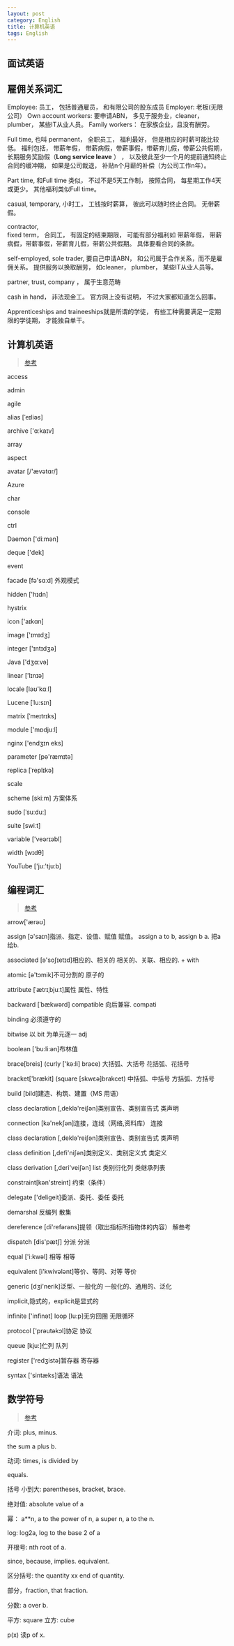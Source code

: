 ```yaml
---
layout: post
category: English
title: 计算机英语
tags: English
---
```


## 面试英语

## 雇佣关系词汇

Employee: 员工，  包括普通雇员， 和有限公司的股东成员
Employer: 老板(无限公司）
Own account workers: 要申请ABN， 多见于服务业，cleaner， plumber， 某些IT从业人员。 
Family workers： 在家族企业，且没有酬劳。

Full time, 也叫 permanent， 全职员工， 福利最好， 但是相应的时薪可能比较低。 福利包括， 带薪年假， 带薪病假，带薪事假，带薪育儿假，带薪公共假期， 长期服务奖励假（**Long service leave** ） ， 以及彼此至少一个月的提前通知终止合同的缓冲期， 如果是公司裁退， 补贴n个月薪的补偿（为公司工作n年）。

Part time,  和Full time 类似， 不过不是5天工作制，  按照合同， 每星期工作4天或更少。 其他福利类似Full time。

casual, temporary,  小时工， 工钱按时薪算， 彼此可以随时终止合同。 无带薪假。

contractor,  
fixed term， 合同工， 有固定的结束期限， 可能有部分福利如 带薪年假， 带薪病假，带薪事假，带薪育儿假，带薪公共假期。 具体要看合同的条款。

self-employed, sole trader,  要自己申请ABN， 和公司属于合作关系，而不是雇佣关系。 提供服务以换取酬劳， 如cleaner， plumber， 某些IT从业人员等。

partner, trust, company ， 属于生意范畴

cash in hand， 非法现金工。 官方网上没有说明， 不过大家都知道怎么回事。

Apprenticeships and traineeships就是所谓的学徒， 有些工种需要满足一定期限的学徒期， 才能独自单干。



## 计算机英语

> [参考](https://guanpengchn.github.io/awesome-pronunciation/content/L.html)

access

admin

agile 

alias [ˈeɪliəs]

archive ['ɑːkaɪv]

array

aspect

avatar [/'ævətɑr/]

Azure

char

console

ctrl

Daemon ['diːmən]

deque ['dek]

event

facade [fə'sɑːd] 外观模式

hidden ['hɪdn]

hystrix

icon ['aɪkɑn]

image ['ɪmɪdʒ]

integer  ['ɪntɪdʒə]

Java ['dʒɑːvə]

linear ['lɪnɪə]

locale [ləʊ'kɑːl]

Lucene [ˈlu:sɪn]

matrix [ˈmeɪtrɪks]

module ['mɒdjuːl]

nginx ['endʒɪn eks]

parameter [pə'ræmɪtə]

replica [ˈreplɪkə]

scale

scheme [skiːm]  方案体系

sudo [ˈsuːduː]

suite [swiːt]

variable ['veərɪəbl]

width [wɪdθ]

YouTube ['juː'tjuːb]



## 编程词汇

> [参考](https://www.jianshu.com/p/3aa376e16990)

arrow['ærəʊ]

assign [ə'saɪn]指派、指定、设值、赋值 赋值。 assign a to b, assign b a. 把a给b.

associated [ə'soʃɪetɪd]相应的、相关的 相关的、关联、相应的. + with

atomic [ə'tɔmik]不可分割的 原子的

attribute [ˈætrɪˌbjuːt]属性 属性、特性

backward [ˈbækwərd] compatible 向后兼容.   compati

binding 必须遵守的

bitwise 以 bit 为单元逐一  adj

boolean ['bu:li:ən]布林值

brace[breis] (curly ['kə:li] brace) 大括弧、大括号 花括弧、花括号

bracket['brækit] (square [skwεə]brakcet) 中括弧、中括号 方括弧、方括号

build [bild]建造、构筑、建置（MS 用语）

class declaration [,deklə'reiʃən]类别宣告、类别宣告式 类声明

connection [kə'nekʃən]连接，连线（网络,资料库） 连接

class declaration [,deklə'reiʃən]类别宣告、类别宣告式 类声明

class definition [,defi'niʃən]类别定义、类别定义式 类定义

class derivation [,deri'veiʃən] list 类别衍化列 类继承列表

constraint[kən'streint] 约束（条件）

delegate ['deliɡeit]委派、委托、委任 委托

demarshal 反编列 散集

dereference [di'refərəns]提领（取出指标所指物体的内容） 解叁考

dispatch [dis'pætʃ] 分派 分派

equal ['i:kwəl] 相等 相等

equivalent [i'kwivələnt]等价、等同、对等 等价

generic [dʒi'nerik]泛型、一般化的 一般化的、通用的、泛化

implicit,隐式的，explicit是显式的

infinite ['infinət] loop [lu:p]无穷回圈 无限循环

protocol ['prəutəkɔl]协定 协议

queue [kju:]伫列 队列

register ['redʒistə]暂存器 寄存器

syntax ['sintæks]语法 语法

## 数学符号

> [参考](https://www.sohu.com/a/214664854_200286)

介词: plus, minus.  

the sum a plus b. 

动词: times,  is divided by

equals.

括号 小到大: parentheses, bracket, brace.

绝对值: absolute value of a

幂： a**n, a to the power of n,  a super n, a to the n.

log: log2a, log to the base 2 of a

开根号: nth root of a.

since, because,  implies. equivalent. 

区分括号: the quantity xx end of quantity. 

部分，fraction, that fraction. 

分数: a over b.

平方: square 立方: cube

p(x) 读p of x.

